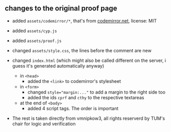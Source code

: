 ## changes to the original proof page
- added `assets/codemirror/*`, that's from [codemirror.net](https://codemirror.net), license: MIT
- added `assets/cyp.js`
- added `assets/proof.js`
- changed `assets/style.css`, the lines before the comment are new
- changed `index.html` (which might also be called different on the server, i guess it's generated automatically anyway)
    - in `<head>`
        - added the `<link>` to codemirror's stylesheet
    - in `<form>`
        - changed `style="margin:..."` to add a margin to the right side too
        - added the ids `cprf` and `cthy` to the respective textareas
    - at the end of `<body>`
        - added 4 script tags. The order is important

- The rest is taken directly from vmnipkow3, all rights reserverd by TUM's chair for logic and verification